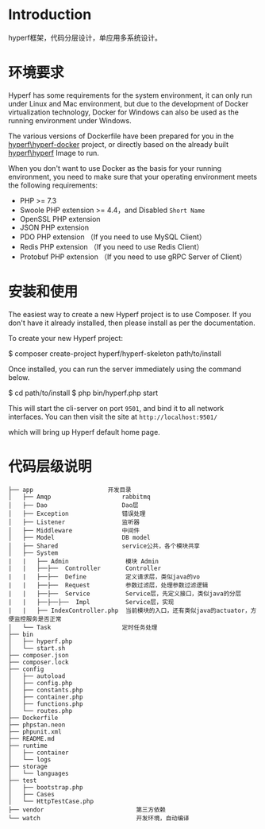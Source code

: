 # Introduction

hyperf框架，代码分层设计，单应用多系统设计。

# 环境要求

Hyperf has some requirements for the system environment, it can only run under Linux and Mac environment, but due to the development of Docker virtualization technology, Docker for Windows can also be used as the running environment under Windows.

The various versions of Dockerfile have been prepared for you in the [hyperf\hyperf-docker](https://github.com/hyperf/hyperf-docker) project, or directly based on the already built [hyperf\hyperf](https://hub.docker.com/r/hyperf/hyperf) Image to run.

When you don't want to use Docker as the basis for your running environment, you need to make sure that your operating environment meets the following requirements:  

 - PHP >= 7.3
 - Swoole PHP extension >= 4.4，and Disabled `Short Name`
 - OpenSSL PHP extension
 - JSON PHP extension
 - PDO PHP extension （If you need to use MySQL Client）
 - Redis PHP extension （If you need to use Redis Client）
 - Protobuf PHP extension （If you need to use gRPC Server of Client）

# 安装和使用

The easiest way to create a new Hyperf project is to use Composer. If you don't have it already installed, then please install as per the documentation.

To create your new Hyperf project:

$ composer create-project hyperf/hyperf-skeleton path/to/install

Once installed, you can run the server immediately using the command below.

$ cd path/to/install
$ php bin/hyperf.php start

This will start the cli-server on port `9501`, and bind it to all network interfaces. You can then visit the site at `http://localhost:9501/`

which will bring up Hyperf default home page.



# 代码层级说明

```
├── app						开发目录
│   ├── Amqp					rabbitmq
│   ├── Dao				        Dao层
│   ├── Exception				错误处理
│   ├── Listener				监听器
│   ├── Middleware				中间件
│   ├── Model					DB model
│   ├── Shared					service公共，各个模块共享
│   ├── System					
|   |   ├── Admin			     模块 Admin
|   |   ├──├──  Controller		 Controller
|   |   ├──├──  Define		     定义请求层，类似java的vo
|   |   ├──├──  Request		     参数过滤层，处理参数过滤逻辑
|   |   ├──├──  Service		     Service层，先定义接口，类似java的分层
|   |   ├──├──├──  Impl		     Service层，实现
|   |   ├── IndexController.php  当前模块的入口，还有类似java的actuator，方便监控服务是否正常
│   └── Task					定时任务处理
├── bin
│   ├── hyperf.php
│   └── start.sh
├── composer.json
├── composer.lock
├── config
│   ├── autoload
│   ├── config.php
│   ├── constants.php
│   ├── container.php
│   ├── functions.php
│   └── routes.php
├── Dockerfile
├── phpstan.neon
├── phpunit.xml
├── README.md
├── runtime
│   ├── container
│   └── logs
├── storage
│   └── languages
├── test
│   ├── bootstrap.php
│   ├── Cases
│   └── HttpTestCase.php
├── vendor							第三方依赖
└── watch							开发环境，自动编译
```

